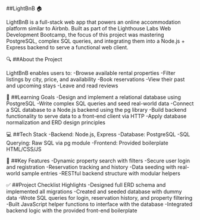##LightBnB 🏠

LightBnB is a full-stack web app that powers an online accommodation platform similar to Airbnb. Built as part of the Lighthouse Labs Web Development Bootcamp, the focus of this project was mastering PostgreSQL, complex SQL queries, and integrating them into a Node.js + Express backend to serve a functional web client.

🔍 ##About the Project

LightBnB enables users to:
-Browse available rental properties
-Filter listings by city, price, and availability
-Book reservations
-View their past and upcoming stays
-Leave and read reviews

🧠 ##Learning Goals
-Design and implement a relational database using PostgreSQL
-Write complex SQL queries and seed real-world data
-Connect a SQL database to a Node.js backend using the pg library
-Build backend functionality to serve data to a front-end client via HTTP
-Apply database normalization and ERD design principles

💻 ##Tech Stack
-Backend: Node.js, Express
-Database: PostgreSQL
-SQL Querying: Raw SQL via pg module
-Frontend: Provided boilerplate HTML/CSS/JS

📌 ##Key Features
-Dynamic property search with filters
-Secure user login and registration
-Reservation tracking and history
-Data seeding with real-world sample entries
-RESTful backend structure with modular helpers

✅ ##Project Checklist Highlights
-Designed full ERD schema and implemented all migrations
-Created and seeded database with dummy data
-Wrote SQL queries for login, reservation history, and property filtering
-Built JavaScript helper functions to interface with the database
-Integrated backend logic with the provided front-end boilerplate
